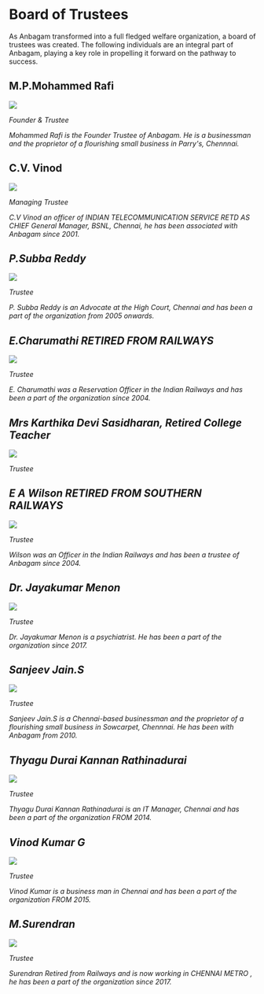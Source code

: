# Board of Trustees

As Anbagam transformed into a full fledged welfare organization, a board of trustees was created. The following individuals are an integral part of Anbagam, playing a key role in propelling it forward on the pathway to success.

</section><section>

# M.P.Mohammed Rafi

<img src="%url%assets/trustees/mohammed-rafi.jpg" class=" img-fluid img-max-300" />

<em>Founder & Trustee</em>

<em class="about">Mohammed Rafi is the Founder Trustee of Anbagam. He is a businessman and the proprietor of a flourishing small business in Parry's, Chennnai.</em>

</section><section>

# C.V. Vinod

<img src="%url%assets/trustees/cvvinod.jpg" class=" img-fluid img-max-300" />

<em>Managing Trustee</em>

<em class="about">C.V Vinod an officer of INDIAN TELECOMMUNICATION SERVICE RETD AS CHIEF General Manager, BSNL, Chennai, he has been associated with Anbagam since 2001.<em>

</section><section>

# P.Subba Reddy

<img src="%url%assets/trustees/subbareddy.jpg" class=" img-fluid img-max-300" />

<em>Trustee</em>

<em class="about">P. Subba Reddy is an Advocate at the High Court, Chennai and has been a part of the organization from 2005 onwards.</em>

</section><section>

# E.Charumathi RETIRED FROM RAILWAYS

<img src="%url%assets/trustees/charumathi.jpg" class=" img-fluid img-max-300" />

<em>Trustee</em>

<em class="about">E. Charumathi was a Reservation Officer in the Indian Railways and has been a part of the organization since 2004.</em>

</section><section>

# Mrs Karthika Devi Sasidharan, Retired College Teacher

<img src="%url%assets/trustees/karthika.jpg" class=" img-fluid img-max-300" />

<em>Trustee</em>

</section><section>

# E A Wilson RETIRED FROM SOUTHERN RAILWAYS

<img src="%url%assets/trustees/wilson.jpg" class=" img-fluid img-max-300" />

<em>Trustee</em>

<em class="about">Wilson was an Officer in the Indian Railways and has been a trustee of Anbagam since 2004.</em>

</section><section>

# Dr. Jayakumar Menon

<img src="%url%assets/trustees/dr-jayakumar-menon.jpg" class=" img-fluid img-max-300" />

<em>Trustee</em>

<em class="about">Dr. Jayakumar Menon is a psychiatrist. He has been a part of the organization since 2017.</em>

</section><section>


# Sanjeev Jain.S

<img src="%url%assets/trustees/sanjeev-jain.jpg" class=" img-fluid img-max-300" />

<em>Trustee</em>

<em class="about">Sanjeev Jain.S is a Chennai-based businessman and the proprietor of a flourishing small business in Sowcarpet, Chennnai. He has been with Anbagam from 2010.</em>

</section><section>

# Thyagu Durai Kannan Rathinadurai

<img src="%url%assets/trustees/thyagu.jpg" class=" img-fluid img-max-300" />

<em>Trustee</em>

<em class="about">Thyagu Durai Kannan Rathinadurai is an IT Manager, Chennai and has been a part of the organization FROM 2014.</em>

</section><section>

# Vinod Kumar G

<img src="%url%assets/trustees/vinodkumar.jpg" class=" img-fluid img-max-300" />

<em>Trustee</em>

<em class="about"> Vinod Kumar is a business man in Chennai and has been a part of the organization FROM 2015.</em>

</section><section>


# M.Surendran

<img src="%url%assets/trustees/surendran.jpg" class=" img-fluid img-max-300" />

<em>Trustee</em>

<em class="about">Surendran Retired from Railways and is now working in CHENNAI METRO , he   has been a part of the organization since 2017.</em>

</section><section>

